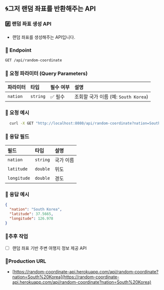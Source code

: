 ## 🌀그저 랜덤 좌표를 반환해주는 API

### #️⃣ 랜덤 좌표 생성 API
- 랜덤 좌표를 생성해주는 API입니다.

### 📍 Endpoint
`GET /api/random-coordinate`

### 📌 요청 파라미터 (Query Parameters)
| **파라미터**  | **타입**  | **필수 여부** | **설명** |
|:------------|:------|:--------|:----------------|
| `nation`   | `string` | ✅ 필수 | 조회할 국가 이름 (예: `South Korea`) |

### 🔹 요청 예시
```bash
  curl -X GET "http://localhost:8080/api/random-coordinate?nation=South%20Korea"
```

### 🔹 응답 필드
| **필드**      | **타입**  | **설명** |
|:------------|:------|:--------|
| `nation`   | `string` | 국가 이름 |
| `latitude` | `double` | 위도 |
| `longitude`| `double` | 경도 |

### 🔹 응답 예시
```json
{
  "nation": "South Korea",
  "latitude": 37.5665,
  "longitude": 126.978
}
```

### 🔹추후 작업
- [ ] 랜덤 좌표 기반 주변 여행지 정보 제공 API

### 🔹Production URL
- [https://random-coordinate-api.herokuapp.com/api/random-coordinate?nation=South%20Korea](https://random-coordinate-api.herokuapp.com/api/random-coordinate?nation=South%20Korea)
